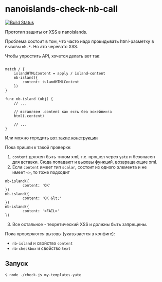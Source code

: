 nanoislands-check-nb-call
=========================

[![Build Status](https://travis-ci.org/yandex-ui/nanoislands-check-nb-call.png?branch=master)](https://travis-ci.org/yandex-ui/nanoislands-check-nb-call)

Прототип защиты от XSS в nanoislands.

Проблема состоит в том, что часто надо прокидывать html-разметку в вызовы `nb-*`. Но это черевато XSS.

Чтобы упростить API, хочется делать вот так:
```

match / {
    islandHTMLContent = apply / island-content
    nb-island({
        content: islandHTMLContent 
    })
}

func nb-island (obj) {
    // ...
    
    // вставляем .content как есть без эскейпинга
    html(.content)

    // ...
}
```

Или можно городить [вот такие конструкции](https://github.com/yandex-ui/nanoislands/pull/115)


Пока пришли к такой проверке:
 1. `content` должен быть типом xml, т.е. прошел через `yate` и безопасен для вставки. Сюда попадают и вызовы функций, возвращающие xml.
 2. Если `content` имеет тип `scalar`, состоит из одного элемента и не имеет `<>`, то тоже подходит
```
nb-island({
        content: 'OK' 
})
nb-island({
        content: 'OK &lt;' 
})
nb-island({
        content: '<FAIL>' 
})
```

 3. Все остальное - теоретический XSS и должны быть запрещены.



Пока проверяются вызовы (указывается в конфиге):
 * `nb-island` и свойство `content`
 * `nb-checkbox` и свойство `text`

## Запуск

```sh
$ node ./check.js my-templates.yate
```

